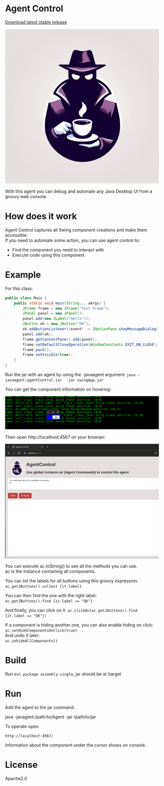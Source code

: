 # Agent Control

[Download latest stable release](https://github.com/GEBIT/agentcontrol/releases/download/0.0.1/agentControl-0.0.1.jar)

![logo](./logo.jpg)

With this agent you can debug and automate any Java Desktop UI from a groovy web console.  

# How does it work

Agent Control captures all Swing component creations and make them accessible.  
If you need to automate some action, you can use agent control to:
- Find the component you need to interact with
- Execute code using this component

# Example

For this class:  
```java
public class Main {
    public static void main(String... aArgs) {
        JFrame frame = new JFrame("Test Frame");
        JPanel panel = new JPanel();
        panel.add(new JLabel("Hello"));
        JButton ok = new JButton("OK");
        ok.addActionListener((event) -> JOptionPane.showMessageDialog(frame, "Clicked"));
        panel.add(ok);
        frame.getContentPane().add(panel);
        frame.setDefaultCloseOperation(WindowConstants.EXIT_ON_CLOSE);
        frame.pack();
        frame.setVisible(true);
    }
}
```

Run the jar with an agent by using the -javaagent argument:
`java -javaagent:agentControl.jar  -jar swingApp.jar`

You can get the component information on hovering:

![mouse Hover](./mouseHover.png)

Then open http://localhost:4567 on your browser:

![web Interface Screenshot](./webInterfaceScreenshot.png)

You can execute ac.toString() to see all the methods you can use.  
ac is the instance containing all components.  

You can list the labels for all buttons using this groovy expression:  
`ac.getJButtons().collect {it.label}`  

You can then find the one with the right label:  
`ac.getJButtons().find {it.label == "OK"}`  

And finally, you can click on it:
`ac.clickOn(ac.getJButtons().find {it.label == "OK"})`  

If a component is hiding another one, you can also enable hiding on click:  
`ac.setHideComponentsOnClick(true)`  
And undo it later:  
`ac.unhideAllComponents()`

# Build

Run `mvn package assembly:single`, jar should be at \target  

# Run

Add the agent to the jar command.

java -javagent:/path/to/Agent -jar /path/to/jar

To operate open:  
```
http://localhost:4567/
```

Information about the component under the cursor shows on console.  

# License

Apache2.0
